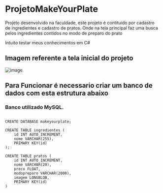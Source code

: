 # ProjetoMakeYourPlate
Projeto desenvolvido na faculdade, este projeto é contituido por cadastro de ingredientes e cadastro de pratos. Onde na tela principal faz uma busca pelos ingredientes contidos no modo de preparo do prato

Intuito testar meus conhecimentos em C#

## Imagem referente a tela inicial do projeto
![image](https://user-images.githubusercontent.com/31415863/159174193-10b53f18-adc2-492f-ba48-36f450f61cc2.png)


## Para Funcionar é necessario criar um banco de dados com esta estrutura abaixo
### Banco utilizado MySQL.

```

CREATE DATABASE makeyourplate;

CREATE TABLE ingredientes (
    id INT AUTO_INCREMENT,
    nome VARCHAR(255),
    PRIMARY KEY(id)
);

CREATE TABLE pratos (
	id INT AUTO_INCREMENT,
    nome VARCHAR(20),
    preco FLOAT,
    modopreparo VARCHAR(2000),
    imagem LONGBLOB,
    PRIMARY KEY(id)
)

```